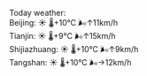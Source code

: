 Today weather:  
Beijing: ☀️   🌡️+10°C 🌬️↑11km/h  
Tianjin: ☀️   🌡️+9°C 🌬️↑15km/h  
Shijiazhuang: ☀️   🌡️+10°C 🌬️↑9km/h  
Tangshan: ☀️   🌡️+10°C 🌬️→12km/h  
